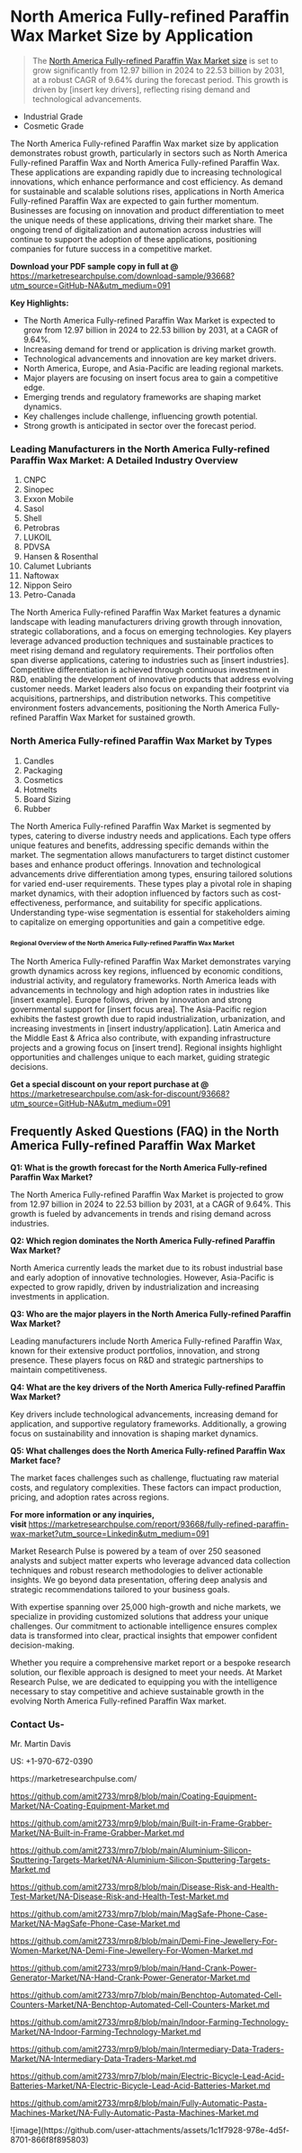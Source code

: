 <h1>North America Fully-refined Paraffin Wax Market&nbsp;Size by Application</h1><blockquote><p>The <a href="https://marketresearchpulse.com/download-sample/93668?utm_source=GitHub-NA&amp;utm_medium=091">North America Fully-refined Paraffin Wax Market size</a> is set to grow significantly from 12.97 billion in 2024 to 22.53 billion by 2031, at a robust CAGR of 9.64% during the forecast period. This growth is driven by [insert key drivers], reflecting rising demand and technological advancements.</p></blockquote><ul><li>Industrial Grade <li> Cosmetic Grade</li></ul><p>The North America Fully-refined Paraffin Wax market size by application demonstrates robust growth, particularly in sectors such as North America Fully-refined Paraffin Wax and North America Fully-refined Paraffin Wax. These applications are expanding rapidly due to increasing technological innovations, which enhance performance and cost efficiency. As demand for sustainable and scalable solutions rises, applications in North America Fully-refined Paraffin Wax are expected to gain further momentum. Businesses are focusing on innovation and product differentiation to meet the unique needs of these applications, driving their market share. The ongoing trend of digitalization and automation across industries will continue to support the adoption of these applications, positioning companies for future success in a competitive market.</p><p><strong>Download your PDF sample copy in full at @ </strong><a href="https://marketresearchpulse.com/download-sample/93668?utm_source=GitHub-NA&amp;utm_medium=091">https://marketresearchpulse.com/download-sample/93668?utm_source=GitHub-NA&amp;utm_medium=091</a></p><p><strong>Key Highlights: </strong></p><ul><li>The North America Fully-refined Paraffin Wax Market is expected to grow from 12.97 billion in 2024 to 22.53 billion by 2031, at a CAGR of 9.64%.</li><li>Increasing demand for trend or application is driving market growth.</li><li>Technological advancements and innovation are key market drivers.</li><li>North America, Europe, and Asia-Pacific are leading regional markets.</li><li>Major players are focusing on insert focus area to gain a competitive edge.</li><li>Emerging trends and regulatory frameworks are shaping market dynamics.</li><li>Key challenges include challenge, influencing growth potential.</li><li>Strong growth is anticipated in sector over the forecast period.</li></ul><h3>Leading Manufacturers in the North America Fully-refined Paraffin Wax Market: A Detailed Industry Overview</h3><ol><li>CNPC</li><li>Sinopec</li><li>Exxon Mobile</li><li>Sasol</li><li>Shell</li><li>Petrobras</li><li>LUKOIL</li><li>PDVSA</li><li>Hansen & Rosenthal</li><li>Calumet Lubriants</li><li>Naftowax</li><li>Nippon Seiro</li><li>Petro-Canada</li></ol><div class="flex max-w-full flex-col flex-grow"><div class="min-h-8 text-message flex w-full flex-col items-end gap-2 whitespace-normal break-words [.text-message+&amp;]:mt-5" dir="auto" data-message-author-role="assistant" data-message-id="fd8432e4-4910-450d-b182-61b7bfb0a01f" data-message-model-slug="gpt-4o"><div class="flex w-full flex-col gap-1 empty:hidden first:pt-[3px]"><div class="markdown prose w-full break-words dark:prose-invert light"><p>The North America Fully-refined Paraffin Wax Market features a dynamic landscape with leading manufacturers driving growth through innovation, strategic collaborations, and a focus on emerging technologies. Key players leverage advanced production techniques and sustainable practices to meet rising demand and regulatory requirements. Their portfolios often span diverse applications, catering to industries such as [insert industries]. Competitive differentiation is achieved through continuous investment in R&amp;D, enabling the development of innovative products that address evolving customer needs. Market leaders also focus on expanding their footprint via acquisitions, partnerships, and distribution networks. This competitive environment fosters advancements, positioning the North America Fully-refined Paraffin Wax Market for sustained growth.</p></div></div></div></div><h3>North America Fully-refined Paraffin Wax Market by Types</h3><ol><li>Candles <li> Packaging <li> Cosmetics <li> Hotmelts <li> Board Sizing <li> Rubber</li></ol><div class="flex max-w-full flex-col flex-grow"><div class="min-h-8 text-message flex w-full flex-col items-end gap-2 whitespace-normal break-words [.text-message+&amp;]:mt-5" dir="auto" data-message-author-role="assistant" data-message-id="084470be-0bb7-4664-bddf-5156b4f41249" data-message-model-slug="gpt-4o-mini"><div class="flex w-full flex-col gap-1 empty:hidden first:pt-[3px]"><div class="markdown prose w-full break-words dark:prose-invert light"><p>The North America Fully-refined Paraffin Wax Market is segmented by types, catering to diverse industry needs and applications. Each type offers unique features and benefits, addressing specific demands within the market. The segmentation allows manufacturers to target distinct customer bases and enhance product offerings. Innovation and technological advancements drive differentiation among types, ensuring tailored solutions for varied end-user requirements. These types play a pivotal role in shaping market dynamics, with their adoption influenced by factors such as cost-effectiveness, performance, and suitability for specific applications. Understanding type-wise segmentation is essential for stakeholders aiming to capitalize on emerging opportunities and gain a competitive edge.</p></div></div></div></div><h3><span style="font-size: 11px;">Regional Overview of the North America Fully-refined Paraffin Wax Market</span></h3><div class="flex max-w-full flex-col flex-grow"><div class="min-h-8 text-message flex w-full flex-col items-end gap-2 whitespace-normal break-words [.text-message+&amp;]:mt-5" dir="auto" data-message-author-role="assistant" data-message-id="e9038762-ce64-4e30-91c9-9bd413514231" data-message-model-slug="gpt-4o-mini"><div class="flex w-full flex-col gap-1 empty:hidden first:pt-[3px]"><div class="markdown prose w-full break-words dark:prose-invert light"><p>The North America Fully-refined Paraffin Wax Market demonstrates varying growth dynamics across key regions, influenced by economic conditions, industrial activity, and regulatory frameworks. North America leads with advancements in technology and high adoption rates in industries like [insert example]. Europe follows, driven by innovation and strong governmental support for [insert focus area]. The Asia-Pacific region exhibits the fastest growth due to rapid industrialization, urbanization, and increasing investments in [insert industry/application]. Latin America and the Middle East &amp; Africa also contribute, with expanding infrastructure projects and a growing focus on [insert trend]. Regional insights highlight opportunities and challenges unique to each market, guiding strategic decisions.</p></div></div></div></div><p><strong>Get a special discount on your report purchase at @ </strong><a href="https://marketresearchpulse.com/ask-for-discount/93668?utm_source=GitHub-NA&amp;utm_medium=091">https://marketresearchpulse.com/ask-for-discount/93668?utm_source=GitHub-NA&amp;utm_medium=091</a></p><h2>Frequently Asked Questions (FAQ) in the North America Fully-refined Paraffin Wax Market</h2><p><strong>Q1: What is the growth forecast for the North America Fully-refined Paraffin Wax Market?</strong></p><p>The North America Fully-refined Paraffin Wax Market is projected to grow from 12.97 billion in 2024 to 22.53 billion by 2031, at a CAGR of 9.64%. This growth is fueled by advancements in trends and rising demand across industries.</p><p><strong>Q2: Which region dominates the North America Fully-refined Paraffin Wax Market?</strong></p><p>North America currently leads the market due to its robust industrial base and early adoption of innovative technologies. However, Asia-Pacific is expected to grow rapidly, driven by industrialization and increasing investments in application.</p><p><strong>Q3: Who are the major players in the North America Fully-refined Paraffin Wax Market?</strong></p><p>Leading manufacturers include North America Fully-refined Paraffin Wax, known for their extensive product portfolios, innovation, and strong presence. These players focus on R&amp;D and strategic partnerships to maintain competitiveness.</p><p><strong>Q4: What are the key drivers of the North America Fully-refined Paraffin Wax Market?</strong></p><p>Key drivers include technological advancements, increasing demand for application, and supportive regulatory frameworks. Additionally, a growing focus on sustainability and innovation is shaping market dynamics.</p><p><strong>Q5: What challenges does the North America Fully-refined Paraffin Wax Market face?</strong></p><p>The market faces challenges such as challenge, fluctuating raw material costs, and regulatory complexities. These factors can impact production, pricing, and adoption rates across regions.</p><p><strong>For more information or any inquiries, visit&nbsp;</strong><a href="https://marketresearchpulse.com/report/93668/fully-refined-paraffin-wax-market?utm_source=Linkedin&utm_medium=091">https://marketresearchpulse.com/report/93668/fully-refined-paraffin-wax-market?utm_source=Linkedin&utm_medium=091</a></p><p>Market Research Pulse is powered by a team of over 250 seasoned analysts and subject matter experts who leverage advanced data collection techniques and robust research methodologies to deliver actionable insights. We go beyond data presentation, offering deep analysis and strategic recommendations tailored to your business goals.</p><p>With expertise spanning over 25,000 high-growth and niche markets, we specialize in providing customized solutions that address your unique challenges. Our commitment to actionable intelligence ensures complex data is transformed into clear, practical insights that empower confident decision-making.</p><p>Whether you require a comprehensive market report or a bespoke research solution, our flexible approach is designed to meet your needs. At Market Research Pulse, we are dedicated to equipping you with the intelligence necessary to stay competitive and achieve sustainable growth in the evolving North America Fully-refined Paraffin Wax market.</p><h3><strong>Contact Us-</strong></h3><p>Mr. Martin Davis</p><p>US: +1-970-672-0390</p><p>https://marketresearchpulse.com/</p><p><a href="https://github.com/amit2733/mrp8/blob/main/Coating-Equipment-Market/NA-Coating-Equipment-Market.md">https://github.com/amit2733/mrp8/blob/main/Coating-Equipment-Market/NA-Coating-Equipment-Market.md</a></p><p><a href="https://github.com/amit2733/mrp9/blob/main/Built-in-Frame-Grabber-Market/NA-Built-in-Frame-Grabber-Market.md">https://github.com/amit2733/mrp9/blob/main/Built-in-Frame-Grabber-Market/NA-Built-in-Frame-Grabber-Market.md</a></p><p><a href="https://github.com/amit2733/mrp7/blob/main/Aluminium-Silicon-Sputtering-Targets-Market/NA-Aluminium-Silicon-Sputtering-Targets-Market.md">https://github.com/amit2733/mrp7/blob/main/Aluminium-Silicon-Sputtering-Targets-Market/NA-Aluminium-Silicon-Sputtering-Targets-Market.md</a></p><p><a href="https://github.com/amit2733/mrp8/blob/main/Disease-Risk-and-Health-Test-Market/NA-Disease-Risk-and-Health-Test-Market.md">https://github.com/amit2733/mrp8/blob/main/Disease-Risk-and-Health-Test-Market/NA-Disease-Risk-and-Health-Test-Market.md</a></p><p><a href="https://github.com/amit2733/mrp7/blob/main/MagSafe-Phone-Case-Market/NA-MagSafe-Phone-Case-Market.md">https://github.com/amit2733/mrp7/blob/main/MagSafe-Phone-Case-Market/NA-MagSafe-Phone-Case-Market.md</a></p><p><a href="https://github.com/amit2733/mrp8/blob/main/Demi-Fine-Jewellery-For-Women-Market/NA-Demi-Fine-Jewellery-For-Women-Market.md">https://github.com/amit2733/mrp8/blob/main/Demi-Fine-Jewellery-For-Women-Market/NA-Demi-Fine-Jewellery-For-Women-Market.md</a></p><p><a href="https://github.com/amit2733/mrp9/blob/main/Hand-Crank-Power-Generator-Market/NA-Hand-Crank-Power-Generator-Market.md">https://github.com/amit2733/mrp9/blob/main/Hand-Crank-Power-Generator-Market/NA-Hand-Crank-Power-Generator-Market.md</a></p><p><a href="https://github.com/amit2733/mrp7/blob/main/Benchtop-Automated-Cell-Counters-Market/NA-Benchtop-Automated-Cell-Counters-Market.md">https://github.com/amit2733/mrp7/blob/main/Benchtop-Automated-Cell-Counters-Market/NA-Benchtop-Automated-Cell-Counters-Market.md</a></p><p><a href="https://github.com/amit2733/mrp8/blob/main/Indoor-Farming-Technology-Market/NA-Indoor-Farming-Technology-Market.md">https://github.com/amit2733/mrp8/blob/main/Indoor-Farming-Technology-Market/NA-Indoor-Farming-Technology-Market.md</a></p><p><a href="https://github.com/amit2733/mrp9/blob/main/Intermediary-Data-Traders-Market/NA-Intermediary-Data-Traders-Market.md">https://github.com/amit2733/mrp9/blob/main/Intermediary-Data-Traders-Market/NA-Intermediary-Data-Traders-Market.md</a></p><p><a href="https://github.com/amit2733/mrp7/blob/main/Electric-Bicycle-Lead-Acid-Batteries-Market/NA-Electric-Bicycle-Lead-Acid-Batteries-Market.md">https://github.com/amit2733/mrp7/blob/main/Electric-Bicycle-Lead-Acid-Batteries-Market/NA-Electric-Bicycle-Lead-Acid-Batteries-Market.md</a></p><p><a href="https://github.com/amit2733/mrp8/blob/main/Fully-Automatic-Pasta-Machines-Market/NA-Fully-Automatic-Pasta-Machines-Market.md">https://github.com/amit2733/mrp8/blob/main/Fully-Automatic-Pasta-Machines-Market/NA-Fully-Automatic-Pasta-Machines-Market.md</a></p>
![image](https://github.com/user-attachments/assets/1c1f7928-978e-4d5f-8701-866f8f895803)

